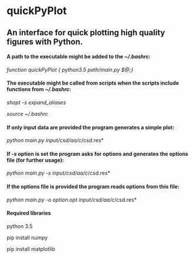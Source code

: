 # quickPyPlot
## An interface for quick plotting high quality figures with Python.

#### A path to the executable might be added to the *~/.bashrc*:

*function quickPyPlot { python3.5 path/main.py $@;}*

#### The executable might be called from scripts when the scripts include functions from *~/.bashrc*:

*shopt -s expand_aliases*

*source ~/.bashrc*

#### If only input data are provided the program generates a simple plot: 

*python main.py input/csd/aa/c*/csd.res*

#### If *-s* option is set the program asks for options and generates the options file (for further usage):

*python main.py -s input/csd/aa/c*/csd.res*

#### If the options file is provided the program reads options from this file: 

*python main.py -o option.opt input/csd/aa/c*/csd.res* 



#### Required libraries

python 3.5

pip install numpy

pip install matplotlib
